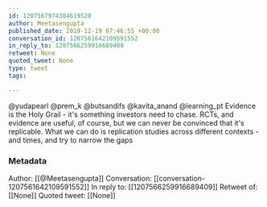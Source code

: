 ```yaml
---
id: 1207567974384619520
author: Meetasengupta
published_date: 2019-12-19 07:46:55 +00:00
conversation_id: 1207561642109591552
in_reply_to: 1207566259916689409
retweet: None
quoted_tweet: None
type: tweet
tags:

---
```


@yudapearl @prem_k @butsandifs @kavita_anand @learning_pt Evidence is the Holy Grail - it's something investors need to chase. RCTs, and evidence are useful, of course, but we can never be convinced that it's replicable. What we can do is replication studies across different contexts - and times, and try to narrow the gaps

### Metadata

Author: [[@Meetasengupta]]
Conversation: [[conversation-1207561642109591552]]
In reply to: [[1207566259916689409]]
Retweet of: [[None]]
Quoted tweet: [[None]]
